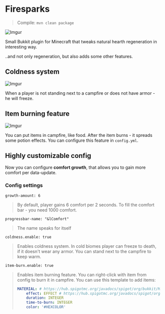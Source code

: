 # Firesparks
> Compile: `mvn clean package`

![Imgur](https://i.imgur.com/JCzRE7B.png)

Small Bukkit plugin for Minecraft that tweaks natural hearth regeneration in interesting way.

..and not only regeneration, but also adds some other features.
## Coldness system
![Imgur](https://i.imgur.com/EbFrce3.png)

When a player is not standing next to a campfire or does not have armor - he will freeze.

## Item burning feature
![Imgur](https://i.imgur.com/php5Ny6.png)

You can put items in campfire, like food. After the item burns - it spreads some potion effects. You can configure this feature in `config.yml`.

## Highly customizable config
Now you can configure **comfort growth**, that allows you to gain more comfort per data-update.

### Config settings
`growth-amount: 6`
> By default, player gains 6 comfort per 2 seconds.
> To fill the comfort bar - you need 1000 comfort.

`progressbar-name: "&lComfort"`
> The name speaks for itself

`coldness.enable: true`
> Enables coldness system.
> In cold biomes player can freeze to death, if it doesn't wear any armor.
> You can stand next to the campfire to keep warm.

`item-burn.enable: true`
> Enables item burning feature.
> You can right-click with item from config to burn it in campfire.
> You can use this template to add items:
> ```yaml
> MATERIAL: # https://hub.spigotmc.org/javadocs/spigot/org/bukkit/Material.html
>     effect: EFFECT # https://hub.spigotmc.org/javadocs/spigot/org/bukkit/potion/PotionEffectType.html
>     duration: INTEGER
>     time-to-burn: INTEGER
>     color: '#HEXCOLOR'
> ```
